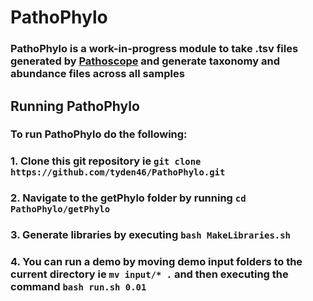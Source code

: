 # PathoPhylo
### PathoPhylo is a work-in-progress module to take .tsv files generated by [Pathoscope](https://github.com/PathoScope/PathoScope) and generate taxonomy and abundance files across all samples 
## Running PathoPhylo
### To run PathoPhylo do the following:
### 1. Clone this git repository ie `git clone https://github.com/tyden46/PathoPhylo.git`
### 2. Navigate to the getPhylo folder by running `cd PathoPhylo/getPhylo`
### 3. Generate libraries by executing `bash MakeLibraries.sh`
### 4. You can run a demo by moving demo input folders to the current directory ie `mv input/* .` and then executing the command `bash run.sh 0.01`
